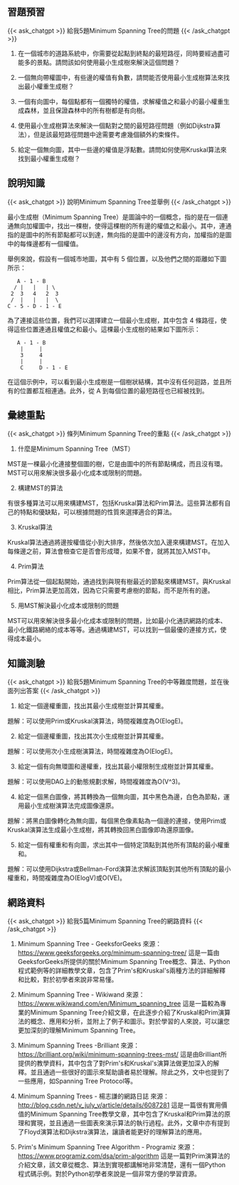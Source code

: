 ## 習題預習
{{< ask_chatgpt >}}
給我5題Minimum Spanning Tree的問題
{{< /ask_chatgpt >}}



1. 在一個城市的道路系統中，你需要從起點到終點的最短路徑，同時要經過盡可能多的景點。請問該如何使用最小生成樹來解決這個問題？

2. 一個無向帶權圖中，有些邊的權值有負數，請問能否使用最小生成樹算法來找出最小權重生成樹？

3. 一個有向圖中，每個點都有一個獨特的權值，求解權值之和最小的最小權重生成森林，並且保證森林中的所有樹都是有向樹。

4. 使用最小生成樹算法來解決一個點對之間的最短路徑問題（例如Dijkstra算法），但是該最短路徑問題中途需要考慮幾個額外約束條件。

5. 給定一個無向圖，其中一些邊的權值是浮點數。請問如何使用Kruskal算法來找到最小權重生成樹？   

## 說明知識
{{< ask_chatgpt >}}
說明Minimum Spanning Tree並舉例
{{< /ask_chatgpt >}}




最小生成樹（Minimum Spanning Tree）是圖論中的一個概念，指的是在一個連通無向加權圖中，找出一棵樹，使得這棵樹的所有邊的權值之和最小。其中，連通指的是圖中的所有節點都可以到達，無向指的是圖中的邊沒有方向，加權指的是圖中的每條邊都有一個權值。

舉例來說，假設有一個城市地圖，其中有 5 個位置，以及他們之間的距離如下圖所示：

```
   A - 1 - B
  / |   |   | \
 2  3   4   2  3
 /  |   |   |  \
C - 5 - D - 1 - E
```

為了連接這些位置，我們可以選擇建立一個最小生成樹，其中包含 4 條路徑，使得這些位置連通且權值之和最小。這棵最小生成樹的結果如下圖所示：

```
   A - 1 - B
    |     |
    3     4
    |     |
    C     D - 1 - E
```

在這個示例中，可以看到最小生成樹是一個樹狀結構，其中沒有任何迴路，並且所有的位置都互相連通。此外，從 A 到每個位置的最短路徑也已經被找到。   

## 彙總重點
{{< ask_chatgpt >}}
條列Minimum Spanning Tree的重點
{{< /ask_chatgpt >}}



1. 什麼是Minimum Spanning Tree（MST）

MST是一棵最小化連接整個圖的樹，它是由圖中的所有節點構成，而且沒有環。MST可以用來解決很多最小化成本或限制的問題。

2. 構建MST的算法

有很多種算法可以用來構建MST，包括Kruskal算法和Prim算法。這些算法都有自己的特點和優缺點，可以根據問題的性質來選擇適合的算法。

3. Kruskal算法

Kruskal算法通過將邊按權值從小到大排序，然後依次加入邊來構建MST。在加入每條邊之前，算法會檢查它是否會形成環，如果不會，就將其加入MST中。

4. Prim算法

Prim算法從一個起點開始，通過找到與現有樹最近的節點來構建MST。與Kruskal相比，Prim算法更加高效，因為它只需要考慮樹的節點，而不是所有的邊。

5. 用MST解決最小化成本或限制的問題

MST可以用來解決很多最小化成本或限制的問題，比如最小化通訊網路的成本、最小化鐵路網絡的成本等等。通過構建MST，可以找到一個最優的連接方式，使得成本最小。   

## 知識測驗
{{< ask_chatgpt >}}
給我5題Minimum Spanning Tree的中等難度問題，並在後面列出答案
{{< /ask_chatgpt >}}



1. 給定一個邊權重圖，找出其最小生成樹並計算其權重。

題解：可以使用Prim或Kruskal演算法，時間複雜度為O(ElogE)。

2. 給定一個邊權重圖，找出其次小生成樹並計算其權重。

題解：可以使用次小生成樹演算法，時間複雜度為O(ElogE)。

3. 給定一個有向無環圖和邊權重，找出其最小權限制生成樹並計算其權重。

題解：可以使用DAG上的動態規劃求解，時間複雜度為O(V^3)。

4. 給定一個黑白圖像，將其轉換為一個無向圖，其中黑色為邊，白色為節點，運用最小生成樹演算法完成圖像還原。

題解：將黑白圖像轉化為無向圖，每個黑色像素點為一個邊的連接，使用Prim或Kruskal演算法生成最小生成樹，將其轉換回黑白圖像即為還原圖像。

5. 給定一個有權重和有向圖，求出其中一個特定頂點到其他所有頂點的最小權重和。

題解：可以使用Dijkstra或Bellman-Ford演算法求解該頂點到其他所有頂點的最小權重和，時間複雜度為O(ElogV)或O(VE)。   

## 網路資料
{{< ask_chatgpt >}}
給我5篇Minimum Spanning Tree的網路資料
{{< /ask_chatgpt >}}



1. Minimum Spanning Tree - GeeksforGeeks
來源：https://www.geeksforgeeks.org/minimum-spanning-tree/
這是一篇由GeeksforGeeks所提供的關於Minimum Spanning Tree概念、算法、Python程式範例等的詳細教學文章，包含了Prim's和Kruskal's兩種方法的詳細解釋和比較，對於初學者來說非常易懂。

2. Minimum Spanning Tree - Wikiwand 
來源：https://www.wikiwand.com/en/Minimum_spanning_tree
這是一篇較為專業的Minimum Spanning Tree介紹文章，在此逐步介紹了Kruskal和Prim演算法的概念、應用和分析，並附上了例子和圖示。對於學習的人來說，可以讓您更加深刻的理解Minimum Spanning Tree。

3. Minimum Spanning Trees -Brilliant 
來源：https://brilliant.org/wiki/minimum-spanning-trees-mst/
這是由Brilliant所提供的教學資料，其中包含了對Prim's和Kruskal's演算法做更加深入的解釋。並且通過一些很好的圖示來幫助讀者易於理解。除此之外，文中也提到了一些應用，如Spanning Tree Protocol等。

4. Minimum Spanning Trees - 楊志謙的網路日誌 
來源：http://blog.csdn.net/v_july_v/article/details/6087281
這是一篇很有實用價值的Minimum Spanning Tree教學文章，其中包含了Kruskal和Prim算法的原理和實現，並且通過一些圖表來演示算法的執行過程。此外，文章中亦有提到了Floyd演算法和Dijkstra演算法，讓讀者能更好的理解算法的應用。

5. Prim's Minimum Spanning Tree Algorithm - Programiz
來源：https://www.programiz.com/dsa/prim-algorithm
這是一篇對Prim演算法的介紹文章，該文章從概念、算法到實現都講解地非常清楚，還有一個Python程式碼示例。對於Python初學者來說是一個非常方便的學習資源。   

